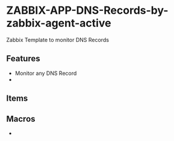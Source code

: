 # ZABBIX-APP-DNS-Records-by-zabbix-agent-active
Zabbix Template to monitor DNS Records

## Features
- Monitor any DNS Record
- 

## Items

## Macros
- 
